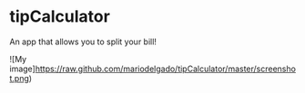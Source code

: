 tipCalculator
=============

An app that allows you to split your bill!


![My image]https://raw.github.com/mariodelgado/tipCalculator/master/screenshot.png)
